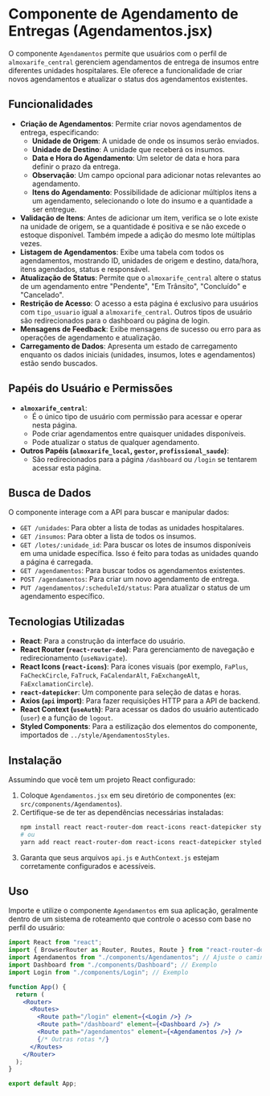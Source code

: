 # Componente de Agendamento de Entregas (Agendamentos.jsx)

O componente `Agendamentos` permite que usuários com o perfil de `almoxarife_central` gerenciem agendamentos de entrega de insumos entre diferentes unidades hospitalares. Ele oferece a funcionalidade de criar novos agendamentos e atualizar o status dos agendamentos existentes.

## Funcionalidades

- **Criação de Agendamentos**: Permite criar novos agendamentos de entrega, especificando:
  - **Unidade de Origem**: A unidade de onde os insumos serão enviados.
  - **Unidade de Destino**: A unidade que receberá os insumos.
  - **Data e Hora do Agendamento**: Um seletor de data e hora para definir o prazo da entrega.
  - **Observação**: Um campo opcional para adicionar notas relevantes ao agendamento.
  - **Itens do Agendamento**: Possibilidade de adicionar múltiplos itens a um agendamento, selecionando o lote do insumo e a quantidade a ser entregue.
- **Validação de Itens**: Antes de adicionar um item, verifica se o lote existe na unidade de origem, se a quantidade é positiva e se não excede o estoque disponível. Também impede a adição do mesmo lote múltiplas vezes.
- **Listagem de Agendamentos**: Exibe uma tabela com todos os agendamentos, mostrando ID, unidades de origem e destino, data/hora, itens agendados, status e responsável.
- **Atualização de Status**: Permite que o `almoxarife_central` altere o status de um agendamento entre "Pendente", "Em Trânsito", "Concluído" e "Cancelado".
- **Restrição de Acesso**: O acesso a esta página é exclusivo para usuários com `tipo_usuario` igual a `almoxarife_central`. Outros tipos de usuário são redirecionados para o dashboard ou página de login.
- **Mensagens de Feedback**: Exibe mensagens de sucesso ou erro para as operações de agendamento e atualização.
- **Carregamento de Dados**: Apresenta um estado de carregamento enquanto os dados iniciais (unidades, insumos, lotes e agendamentos) estão sendo buscados.

## Papéis do Usuário e Permissões

- **`almoxarife_central`**:
  - É o único tipo de usuário com permissão para acessar e operar nesta página.
  - Pode criar agendamentos entre quaisquer unidades disponíveis.
  - Pode atualizar o status de qualquer agendamento.
- **Outros Papéis (`almoxarife_local`, `gestor`, `profissional_saude`)**:
  - São redirecionados para a página `/dashboard` ou `/login` se tentarem acessar esta página.

## Busca de Dados

O componente interage com a API para buscar e manipular dados:

- `GET /unidades`: Para obter a lista de todas as unidades hospitalares.
- `GET /insumos`: Para obter a lista de todos os insumos.
- `GET /lotes/:unidade_id`: Para buscar os lotes de insumos disponíveis em uma unidade específica. Isso é feito para todas as unidades quando a página é carregada.
- `GET /agendamentos`: Para buscar todos os agendamentos existentes.
- `POST /agendamentos`: Para criar um novo agendamento de entrega.
- `PUT /agendamentos/:scheduleId/status`: Para atualizar o status de um agendamento específico.

## Tecnologias Utilizadas

- **React**: Para a construção da interface do usuário.
- **React Router (`react-router-dom`)**: Para gerenciamento de navegação e redirecionamento (`useNavigate`).
- **React Icons (`react-icons`)**: Para ícones visuais (por exemplo, `FaPlus`, `FaCheckCircle`, `FaTruck`, `FaCalendarAlt`, `FaExchangeAlt`, `FaExclamationCircle`).
- **`react-datepicker`**: Um componente para seleção de datas e horas.
- **Axios (`api` import)**: Para fazer requisições HTTP para a API de backend.
- **React Context (`useAuth`)**: Para acessar os dados do usuário autenticado (`user`) e a função de `logout`.
- **Styled Components**: Para a estilização dos elementos do componente, importados de `../style/AgendamentosStyles`.

## Instalação

Assumindo que você tem um projeto React configurado:

1.  Coloque `Agendamentos.jsx` em seu diretório de componentes (ex: `src/components/Agendamentos`).
2.  Certifique-se de ter as dependências necessárias instaladas:
    ```bash
    npm install react react-router-dom react-icons react-datepicker styled-components axios
    # ou
    yarn add react react-router-dom react-icons react-datepicker styled-components axios
    ```
3.  Garanta que seus arquivos `api.js` e `AuthContext.js` estejam corretamente configurados e acessíveis.

## Uso

Importe e utilize o componente `Agendamentos` em sua aplicação, geralmente dentro de um sistema de roteamento que controle o acesso com base no perfil do usuário:

```jsx
import React from "react";
import { BrowserRouter as Router, Routes, Route } from "react-router-dom";
import Agendamentos from "./components/Agendamentos"; // Ajuste o caminho conforme necessário
import Dashboard from "./components/Dashboard"; // Exemplo
import Login from "./components/Login"; // Exemplo

function App() {
  return (
    <Router>
      <Routes>
        <Route path="/login" element={<Login />} />
        <Route path="/dashboard" element={<Dashboard />} />
        <Route path="/agendamentos" element={<Agendamentos />} />
        {/* Outras rotas */}
      </Routes>
    </Router>
  );
}

export default App;
```
